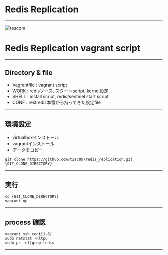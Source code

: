 # Redis Replication
---
![tescom](https://en.gravatar.com/userimage/96759029/aa4308f795041de37cc2fedf0d1071ca?size=128)


# Redis Replication vagrant script
---

## Directory & file
 - Vagrantfile : vagrant script 
 - WORK : redisソース, スタートscript, kernel設定
 - SHELL : install script, redis/sentinel start script
 - CONF : restredis本番から持ってきた設定file

---
## 環境設定
 - virtualboxインストール
 - vagrantインストール
 - データをコピー 

```script
git clone https://github.com/t2sc0m/redis_replication.git {GIT_CLONE_DIRECTORY}
```

---
## 実行
```script
cd {GIT_CLONE_DIRECTORY}
vagrant up
```
---

## process 確認
```script
vagrant ssh cent[1-3] 
sudo netstat -nltpu
sudo ps -ef|grep redis
```
---
